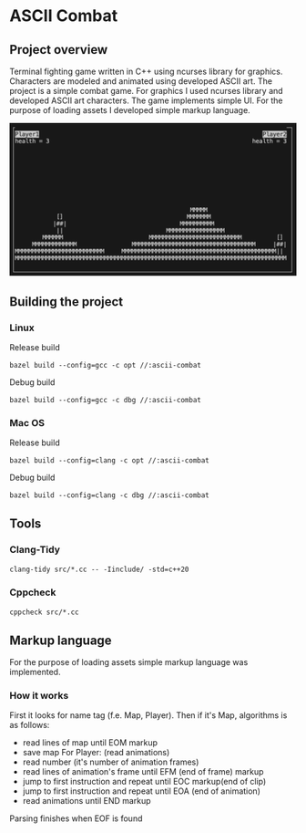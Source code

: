 # ASCII Combat
## Project overview
Terminal fighting game written in C++ using ncurses library for graphics.
Characters are modeled and animated using developed ASCII art.
The project is a simple combat game.
For graphics I used ncurses library and developed ASCII art characters.
The game implements simple UI.
For the purpose of loading assets I developed simple markup language.

![](docs/game_view.png)

## Building the project
### Linux
Release build
```
bazel build --config=gcc -c opt //:ascii-combat
```
Debug build
```
bazel build --config=gcc -c dbg //:ascii-combat
```

### Mac OS
Release build
```
bazel build --config=clang -c opt //:ascii-combat
```
Debug build
```
bazel build --config=clang -c dbg //:ascii-combat
```

## Tools
### Clang-Tidy
```
clang-tidy src/*.cc -- -Iinclude/ -std=c++20
```
### Cppcheck
```
cppcheck src/*.cc
```

## Markup language
For the purpose of loading assets simple markup language was implemented.
### How it works
First it looks for name tag (f.e. Map, Player).
Then if it's Map, algorithms is as follows:
* read lines of map until EOM markup
* save map
For Player: (read animations)
* read number (it's number of animation frames)
* read lines of animation's frame until EFM (end of frame) markup
* jump to first instruction and repeat until EOC markup(end of clip)
* jump to first instruction and repeat until EOA (end of animation)
* read animations until END markup

Parsing finishes when EOF is found

